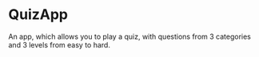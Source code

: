 # QuizApp
An app, which allows
you to play a quiz, with
questions from 3 categories
and 3 levels from easy
to hard.
